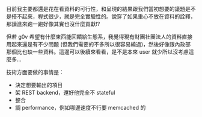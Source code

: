 目前我主要都還是花在看資料的可行性，和呈現的結果跟我們當初想要的議題是不是搭不起來，程式很少，就是完全實驗性的。說穿了如果重心不放在資料的詮釋，那讀進來跑一跑好像其實也沒什麼貢獻!?

但若 g0v 希望有什麼東西能回饋給生態系，我覺得現有財團社團法人的資料直接用起來還是有不少問題 (但我們需要的不多所以很容易繞過)，然後好像跟內政部那個比也缺一些資料。這邊可以後續來看看，是不是本來 user 就少所以沒考慮這麼多...

技術方面要做的事情是：

* 決定想要輸出的項目
* 架 REST backend，還好他完全不 stateful
* 整合
* 調 performance，例如哪邊速度不行要 memcached 的
